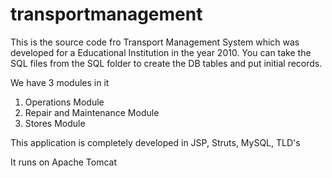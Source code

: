 # transportmanagement
This is the source code fro Transport Management System which was developed for a Educational Institution in the year 2010. You can take the SQL files from the SQL folder to create the DB tables and put initial records.

We have 3 modules in it 
1. Operations Module 
2. Repair and Maintenance Module
3. Stores Module

This application is completely developed in JSP, Struts, MySQL, TLD's

It runs on Apache Tomcat
